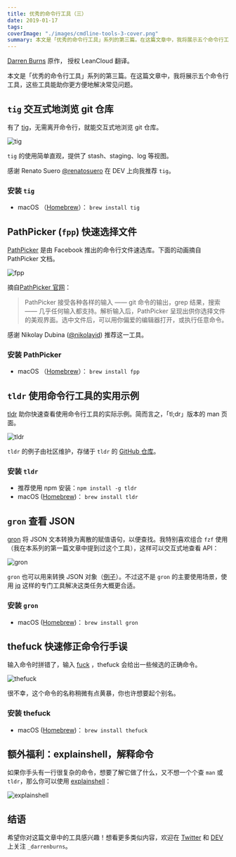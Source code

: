 ```yaml
---
title: 优秀的命令行工具（三）
date: 2019-01-17
tags:
coverImage: "./images/cmdline-tools-3-cover.png"
summary: 本文是「优秀的命令行工具」系列的第三篇。在这篇文章中，我将展示五个命令行工具，这些工具能助你更方便地解决常见问题。
---
```



[Darren Burns] 原作， 授权 LeanCloud 翻译。

[Darren Burns]: https://darrenburns.net/posts/more-tools/

本文是「优秀的命令行工具」系列的第三篇。在这篇文章中，我将展示五个命令行工具，这些工具能助你更方便地解决常见问题。

## `tig` 交互式地浏览 git 仓库

有了 [tig](https://git.io/FkX-Mw)，无需离开命令行，就能交互式地浏览 git 仓库。

![tig](https://darrenburns.net/tig-cb475140e22bbb7f227d7e03f9050556.gif)

`tig` 的使用简单直观，提供了 stash、staging、log 等视图。

感谢 Renato Suero [@renatosuero] 在 DEV 上向我推荐 `tig`。

[@renatosuero]: https://twitter.com/renatosuero

### 安装 `tig`

- macOS （[Homebrew]）： `brew install tig`

[Homebrew]: https://brew.sh/

## PathPicker (`fpp`) 快速选择文件

[PathPicker](https://git.io/fh8nL) 是由 Facebook 推出的命令行文件速选库。下面的动画摘自 PathPicker 文档。

![fpp](https://darrenburns.net/fpp-217fdcd6bcffaa605df85f31e8d84d79.gif)

摘自[PathPicker 官网]：

> PathPicker 接受各种各样的输入 —— git 命令的输出，grep 结果，搜索 —— 几乎任何输入都支持。解析输入后，PathPicker 呈现出供你选择文件的美观界面。选中文件后，可以用你偏爱的编辑器打开，或执行任意命令。

[PathPicker 官网]: http://facebook.github.io/PathPicker/

感谢 Nikolay Dubina ([@nikolayid]) 推荐这一工具。

[@nikolayid]: https://twitter.com/nikolayid

### 安装 PathPicker

- macOS （[Homebrew]）： `brew install fpp`

## `tldr` 使用命令行工具的实用示例

[tldr](https://git.io/fh8lY) 助你快速查看使用命令行工具的实际示例。简而言之，「tl;dr」版本的 man 页面。

![tldr](https://darrenburns.net/tldr-2662bd95c1c70e53892d857a3ea990ce.gif)

`tldr` 的例子由社区维护，存储于 `tldr` 的 [GitHub 仓库][tldr-github]。

[tldr-github]: https://github.com/tldr-pages/tldr

### 安装 `tldr`

- 推荐使用 npm 安装：`npm install -g tldr`
- macOS ([Homebrew])： `brew install tldr`

## `gron` 查看 JSON

[gron](https://git.io/fh84V) 将 JSON 文本转换为离散的赋值语句，以便查找。我特别喜欢组合 `fzf` 使用（我在本系列的第一篇文章中提到过这个工具），这样可以交互式地查看 API：

![gron](https://darrenburns.net/gron-with-fzf-40ffb9ae640c6b9e89fd95de3ad88b0e.gif)

`gron` 也可以用来转换 JSON 对象（[例子][gron-example]）。不过这不是 `gron` 的主要使用场景，使用 [jq] 这样的专门工具解决这类任务大概更合适。

[gron-example]: https://github.com/tomnomnom/gron/blob/master/ADVANCED.mkd
[jq]: https://stedolan.github.io/jq/

### 安装 `gron`

- macOS ([Homebrew])： `brew install gron`

## thefuck 快速修正命令行手误

输入命令时拼错了，输入 [fuck](https://git.io/vvbnZ) ，thefuck 会给出一些候选的正确命令。

![thefuck](https://darrenburns.net/thefuck-7ed922a3cb4d321b0f872818ee3c5162.gif)

很不幸，这个命令的名称稍微有点黄暴，你也许想要起个别名。

### 安装 thefuck

- macOS ([Homebrew])： `brew install thefuck`

## 额外福利：explainshell，解释命令

如果你手头有一行很复杂的命令，想要了解它做了什么，又不想一个个查 `man` 或 `tldr`，那么你可以使用 [explainshell](https://explainshell.com)：

![explainshell](https://darrenburns.net/static/explain_shell-0edc1706c18af98816645e6b2db89607-c83f1.png)

## 结语

希望你对这篇文章中的工具感兴趣！想看更多类似内容，欢迎在 [Twitter] 和 [DEV] 上关注 `_darrenburns`。

[Twitter]: https://twitter.com/_darrenburns
[DEV]: https://dev.to/_darrenburns
